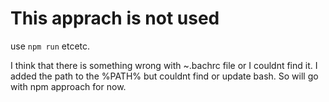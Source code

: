 # This apprach is not used

use ```npm run``` etcetc.

I think that there is something wrong with ~.bachrc file or I couldnt find it. I added the path to the %PATH% but couldnt find or update bash. So will go with npm approach for now.
